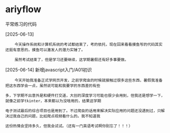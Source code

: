 # ariyflow
平常练习的代码

[2025-06-13]

        今天操作系统和计算机系统的考试都结束了，考的依托，现在回来看看摸鱼写的代码其实还挺有意思的，摸鱼可以激发人的潜力实锤了。

        虽然考试结束了，但是学习还要继续，这学期暑假还有好多事要做。

[2025-06-14] 新增javascript入门/A01初识
    
        今天开始我准备正式学网页开发，之前学爬虫的时候就接触过很多这些东西，暑假我准备把这东西学会一点，虽然说可能和我要学的东西差的有些
        
    多，下学期不出意外是和硬件打交道，大创的深度学习可能也很少会用到，但我还是想学一下，就像之前学tkinter，本来都以为没啥用的，结果这学期
    
    电子测试最后的综合项目也是用到了。不过爬虫的话用来解决实际应用的问题还没遇到过，只解决过我自己的问题，比如爬点视频看什么的。我不知道我
    
    这份热情会坚持多久，但我会试试。（还有一门英语考试啊你别忘了！！！）
